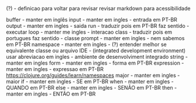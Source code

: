(?) - definicao para voltar para revisar 
revisar markdown para acessibilidade

buffer - manter em inglês
input - manter em ingles - entrada em PT-BR
output - manter em ingles - saida
run - traduzir pois em PT-BR faz sentido - executar
loop - manter me ingles - interacao
class - traduzir pois em portugues faz sentido - classe 
prompt - manter em ingles - nem sabemos em PT-BR
namespace - manter em ingles - (?) entender melhor se equivalente classe ou arquivo
IDE - (integrated development environment) usar abreviacao em ingles - ambiente de desenvolviment integrado
string - manter em ingles
form - manter em ingles - forma em PT-BR
expression - manter em ingles - expressao em PT-BR
https://clojure.org/guides/learn/namespaces
major - manter em ingles - maior
if - manter em ingles - SE em PT-BR
when - manter em ingles - QUANDO em PT-BR
else - manter em ingles - SENÃO em PT-BR
then - manter em ingles - ENTÃO em PT-BR